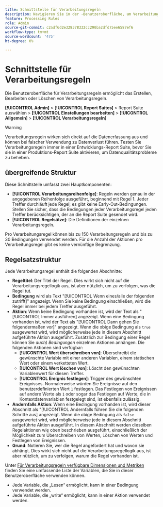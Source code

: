 ```yaml
---
title: Schnittstelle für Verarbeitungsregeln
description: Navigieren Sie in der -Benutzeroberfläche, um Verarbeitungsregeln zu erstellen, zu bearbeiten oder zu löschen.
feature: Processing Rules
role: Admin
source-git-commit: c2adf6d2e328378332cc290ba2dfd75ee6587ef6
workflow-type: tm+mt
source-wordcount: '475'
ht-degree: 0%

---
```


# Schnittstelle für Verarbeitungsregeln

Die Benutzeroberfläche für Verarbeitungsregeln ermöglicht das Erstellen, Bearbeiten oder Löschen von Verarbeitungsregeln.

**[!UICONTROL Admin]** > **[!UICONTROL Report Suites]** > Report Suite auswählen > **[!UICONTROL Einstellungen bearbeiten]** > **[!UICONTROL Allgemein]** > **[!UICONTROL Verarbeitungsregeln]**

>[!WARNING]
>
>Verarbeitungsregeln wirken sich direkt auf die Datenerfassung aus und können bei falscher Verwendung zu Datenverlust führen. Testen Sie Verarbeitungsregeln immer in einer Entwicklungs-Report Suite, bevor Sie sie in einer Produktions-Report Suite aktivieren, um Datenqualitätsprobleme zu beheben.

## übergreifende Struktur

Diese Schnittstelle umfasst zwei Hauptkomponenten:

* **[!UICONTROL Verarbeitungsreihenfolge]**: Regeln werden genau in der angegebenen Reihenfolge ausgeführt, beginnend mit Regel 1. Jeder Treffer durchläuft jede Regel; es gibt keine Early-Out-Bedingungen. Stellen Sie sicher, dass die Bedingungen jeder Verarbeitungsregel jeden Treffer berücksichtigen, der an die Report Suite gesendet wird.
* **[!UICONTROL Regelsätze]**: Die Definitionen der einzelnen Verarbeitungsregeln.

Pro Verarbeitungsregel können bis zu 150 Verarbeitungsregeln und bis zu 30 Bedingungen verwendet werden. Für die Anzahl der Aktionen pro Verarbeitungsregel gibt es keine vernünftige Begrenzung.

## Regelsatzstruktur

Jede Verarbeitungsregel enthält die folgenden Abschnitte:

* **Regeltitel**: Der Titel der Regel. Dies wirkt sich nicht auf die Verarbeitungsregellogik aus, ist aber nützlich, um zu verfolgen, was die Regel tut.
* **Bedingung** wird als Text &quot;[!UICONTROL Wenn eines/alle der folgenden zutrifft]&quot; angezeigt. Wenn Sie keine Bedingung einschließen, wird die Regel immer bei jedem Treffer ausgeführt.
* **Aktion**: Wenn keine Bedingung vorhanden ist, wird der Text als &quot;[!UICONTROL Immer ausführen] angezeigt. Wenn eine Bedingung vorhanden ist, wird der Text als &quot;[!UICONTROL Dann gehen Sie folgendermaßen vor]&quot; angezeigt. Wenn die obige Bedingung als `true` ausgewertet wird, wird möglicherweise jede in diesem Abschnitt aufgeführte Aktion ausgeführt. Zusätzlich zur Bedingung einer Regel können Sie _auch) Bedingungen_ einzelnen Aktionen anhängen. Die folgenden Aktionen sind verfügbar:
   * **[!UICONTROL Wert überschreiben von]**: Überschreibt die gewünschte Variable mit einer anderen Variablen, einem statischen Wert oder einem verketteten Wert.
   * **[!UICONTROL Wert löschen von]**: Löscht den gewünschten Variablenwert für diesen Treffer.
   * **[!UICONTROL Ereignis festlegen]**: Trigger des gewünschten Ereignisses. Normalerweise würden Sie Ereignisse auf den benutzerdefinierten Wert `1` festlegen. Das Festlegen von Ereignissen auf andere Werte als `1` oder sogar das Festlegen auf Werte, die in Kontextdatenvariablen festgelegt sind, ist ebenfalls zulässig.
* **Andernfalls Aktion**: Wenn eine Bedingung vorhanden ist, wird dieser Abschnitt als &quot;[!UICONTROL Andernfalls führen Sie die folgenden Schritte aus] angezeigt. Wenn die obige Bedingung als `false` ausgewertet wird, wird möglicherweise jede in diesem Abschnitt aufgeführte Aktion ausgeführt. In diesem Abschnitt werden dieselben Regelaktionen wie oben beschrieben ausgeführt, einschließlich der Möglichkeit zum Überschreiben von Werten, Löschen von Werten und Festlegen von Ereignissen.
* **Grund**: Notieren Sie, wer die Regel angefordert hat und wovon sie abhängt. Dies wirkt sich nicht auf die Verarbeitungsregellogik aus, ist aber nützlich, um zu verfolgen, warum die Regel vorhanden ist.

Unter [Für Verarbeitungsregeln verfügbare Dimensionen und Metriken](pr-variables.md) finden Sie eine umfassende Liste der Variablen, die Sie in dieser Benutzeroberfläche verwenden können.

* Jede Variable, die „Lesen“ ermöglicht, kann in einer Bedingung verwendet werden.
* Jede Variable, die „write“ ermöglicht, kann in einer Aktion verwendet werden.
